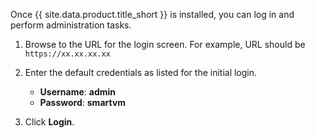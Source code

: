 Once {{ site.data.product.title_short }} is installed, you can log in and perform
administration tasks.

1.  Browse to the URL for the login screen. For example, URL should be `https://xx.xx.xx.xx`

2.  Enter the default credentials as listed for the initial login.
    - **Username**: **admin**
    - **Password**: **smartvm**

3.  Click **Login**.

